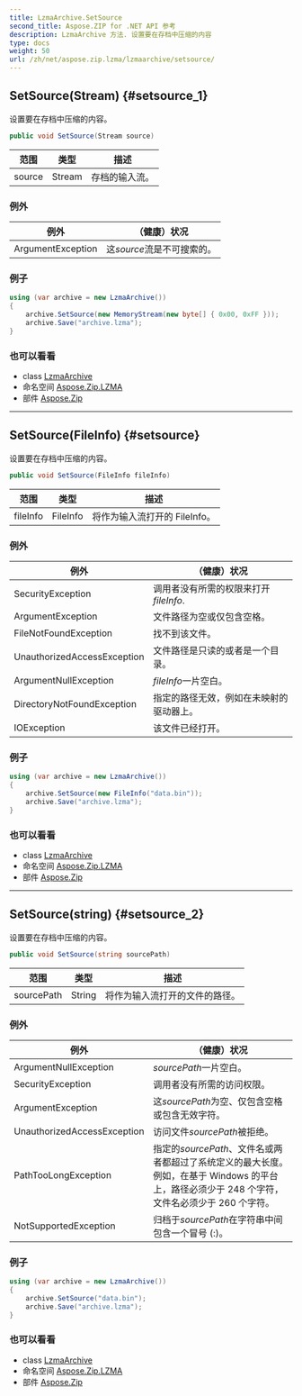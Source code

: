 ```yaml
---
title: LzmaArchive.SetSource
second_title: Aspose.ZIP for .NET API 参考
description: LzmaArchive 方法. 设置要在存档中压缩的内容
type: docs
weight: 50
url: /zh/net/aspose.zip.lzma/lzmaarchive/setsource/
---
```

## SetSource(Stream) {#setsource_1}

设置要在存档中压缩的内容。

```csharp
public void SetSource(Stream source)
```

| 范围 | 类型 | 描述 |
| --- | --- | --- |
| source | Stream | 存档的输入流。 |

### 例外

| 例外 | （健康）状况 |
| --- | --- |
| ArgumentException | 这*source*流是不可搜索的。 |

### 例子

```csharp
using (var archive = new LzmaArchive())
{
    archive.SetSource(new MemoryStream(new byte[] { 0x00, 0xFF }));
    archive.Save("archive.lzma");
}
```

### 也可以看看

* class [LzmaArchive](../)
* 命名空间 [Aspose.Zip.LZMA](../../lzmaarchive/)
* 部件 [Aspose.Zip](../../../)

---

## SetSource(FileInfo) {#setsource}

设置要在存档中压缩的内容。

```csharp
public void SetSource(FileInfo fileInfo)
```

| 范围 | 类型 | 描述 |
| --- | --- | --- |
| fileInfo | FileInfo | 将作为输入流打开的 FileInfo。 |

### 例外

| 例外 | （健康）状况 |
| --- | --- |
| SecurityException | 调用者没有所需的权限来打开*fileInfo*. |
| ArgumentException | 文件路径为空或仅包含空格。 |
| FileNotFoundException | 找不到该文件。 |
| UnauthorizedAccessException | 文件路径是只读的或者是一个目录。 |
| ArgumentNullException | *fileInfo*一片空白。 |
| DirectoryNotFoundException | 指定的路径无效，例如在未映射的驱动器上。 |
| IOException | 该文件已经打开。 |

### 例子

```csharp
using (var archive = new LzmaArchive()) 
{
    archive.SetSource(new FileInfo("data.bin"));
    archive.Save("archive.lzma");
}
```

### 也可以看看

* class [LzmaArchive](../)
* 命名空间 [Aspose.Zip.LZMA](../../lzmaarchive/)
* 部件 [Aspose.Zip](../../../)

---

## SetSource(string) {#setsource_2}

设置要在存档中压缩的内容。

```csharp
public void SetSource(string sourcePath)
```

| 范围 | 类型 | 描述 |
| --- | --- | --- |
| sourcePath | String | 将作为输入流打开的文件的路径。 |

### 例外

| 例外 | （健康）状况 |
| --- | --- |
| ArgumentNullException | *sourcePath*一片空白。 |
| SecurityException | 调用者没有所需的访问权限。 |
| ArgumentException | 这*sourcePath*为空、仅包含空格或包含无效字符。 |
| UnauthorizedAccessException | 访问文件*sourcePath*被拒绝。 |
| PathTooLongException | 指定的*sourcePath*、文件名或两者都超过了系统定义的最大长度。例如，在基于 Windows 的平台上，路径必须少于 248 个字符，文件名必须少于 260 个字符。 |
| NotSupportedException | 归档于*sourcePath*在字符串中间包含一个冒号 (:)。 |

### 例子

```csharp
using (var archive = new LzmaArchive()) 
{
    archive.SetSource("data.bin");
    archive.Save("archive.lzma");
}
```

### 也可以看看

* class [LzmaArchive](../)
* 命名空间 [Aspose.Zip.LZMA](../../lzmaarchive/)
* 部件 [Aspose.Zip](../../../)


